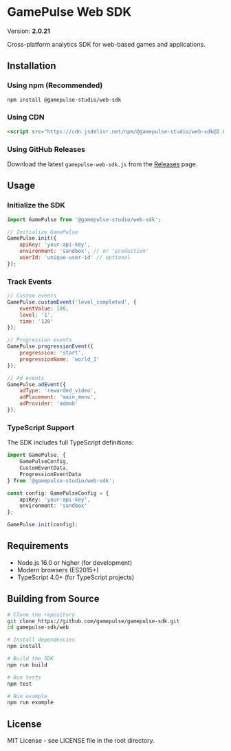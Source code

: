 # GamePulse Web SDK

Version: **2.0.21**

Cross-platform analytics SDK for web-based games and applications.

## Installation

### Using npm (Recommended)

```bash
npm install @gamepulse-studio/web-sdk
```

### Using CDN

```html
<script src="https://cdn.jsdelivr.net/npm/@gamepulse-studio/web-sdk@2.0.21/dist/gamepulse.min.js"></script>
```

### Using GitHub Releases

Download the latest `gamepulse-web-sdk.js` from the [Releases](https://github.com/gamepulse/gamepulse-sdk/releases) page.

## Usage

### Initialize the SDK

```javascript
import GamePulse from '@gamepulse-studio/web-sdk';

// Initialize GamePulse
GamePulse.init({
    apiKey: 'your-api-key',
    environment: 'sandbox', // or 'production'
    userId: 'unique-user-id' // optional
});
```

### Track Events

```javascript
// Custom events
GamePulse.customEvent('level_completed', {
    eventValue: 100,
    level: '1',
    time: '120'
});

// Progression events
GamePulse.progressionEvent({
    progression: 'start',
    progressionName: 'world_1'
});

// Ad events
GamePulse.adEvent({
    adType: 'rewarded_video',
    adPlacement: 'main_menu',
    adProvider: 'admob'
});
```

### TypeScript Support

The SDK includes full TypeScript definitions:

```typescript
import GamePulse, { 
    GamePulseConfig, 
    CustomEventData, 
    ProgressionEventData 
} from '@gamepulse-studio/web-sdk';

const config: GamePulseConfig = {
    apiKey: 'your-api-key',
    environment: 'sandbox'
};

GamePulse.init(config);
```

## Requirements

- Node.js 16.0 or higher (for development)
- Modern browsers (ES2015+)
- TypeScript 4.0+ (for TypeScript projects)

## Building from Source

```bash
# Clone the repository
git clone https://github.com/gamepulse/gamepulse-sdk.git
cd gamepulse-sdk/web

# Install dependencies
npm install

# Build the SDK
npm run build

# Run tests
npm test

# Run example
npm run example
```

## License

MIT License - see LICENSE file in the root directory.